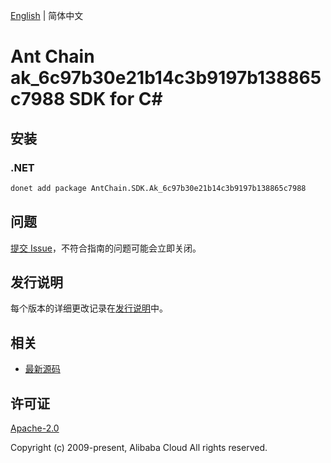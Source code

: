 [English](README.md) | 简体中文

# Ant Chain ak_6c97b30e21b14c3b9197b138865c7988 SDK for C#

## 安装

### .NET

```bash
donet add package AntChain.SDK.Ak_6c97b30e21b14c3b9197b138865c7988
```

## 问题

[提交 Issue](https://github.com/alipay/antchain-openapi-prod-sdk/issues/new)，不符合指南的问题可能会立即关闭。

## 发行说明

每个版本的详细更改记录在[发行说明](./ChangeLog.txt)中。

## 相关

* [最新源码](https://github.com/antchain-openapi-prod-sdk)

## 许可证

[Apache-2.0](http://www.apache.org/licenses/LICENSE-2.0)

Copyright (c) 2009-present, Alibaba Cloud All rights reserved.
